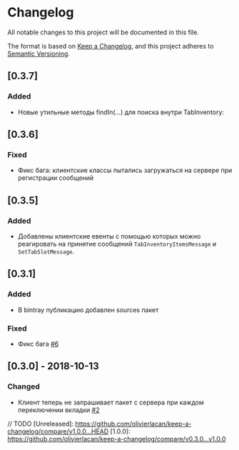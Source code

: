 # Changelog
All notable changes to this project will be documented in this file.

The format is based on [Keep a Changelog](https://keepachangelog.com/en/1.0.0/),
and this project adheres to [Semantic Versioning](https://semver.org/spec/v2.0.0.html).

## [0.3.7]
### Added
- Новые утильные методы findIn(...) для поиска внутри TabInventory:

## [0.3.6]
### Fixed
- Фикс бага: клиентские классы пытались загружаться на сервере при регистрации сообщений

## [0.3.5]
### Added
- Добавлены клиентские евенты с помощью которых можно реагировать на принятие сообщений `TabInventoryItemsMessage` и `SetTabSlotMessage`.

## [0.3.1]
### Added
- В bintray публикацию добавлен sources пакет

### Fixed
- Фикс бага [#6](https://github.com/RareScrap/MinecraftTabInventory/issues/6)

## [0.3.0] - 2018-10-13
### Changed
- Клиент теперь не запрашивает пакет с сервера при каждом переключении вкладки [#2](https://github.com/RareScrap/MinecraftTabInventory/issues/2)

// TODO
[Unreleased]: https://github.com/olivierlacan/keep-a-changelog/compare/v1.0.0...HEAD
[1.0.0]: https://github.com/olivierlacan/keep-a-changelog/compare/v0.3.0...v1.0.0
